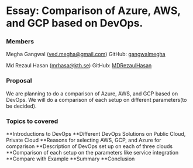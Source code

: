 # Essay: Comparison of Azure, AWS, and GCP based on DevOps.

### Members

Megha Gangwal (ved.megha@gmail.com)
GitHub: [gangwalmegha](https://github.com/gangwalmegha/)

Md Rezaul Hasan (mrhasa@kth.se)
GitHub: [MDRezaulHasan](https://github.com/MDRezaulHasan/)

### Proposal

We are planning to do a comparison of Azure, AWS, and GCP based on DevOps. We will do a comparison of each setup on different parameters(to be decided).

### Topics to covered

**Introductions to DevOps
**Different DevOps Solutions on Public Cloud, Private Cloud
**Reasons for selecting AWS, GCP, and Azure for comparison
**Description of DevOps set up on each of three clouds
**Comparison of each setup on the parameters like service integration
**Compare with Example
**Summary
**Conclusion
